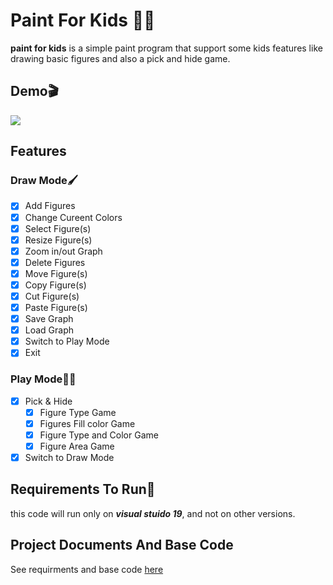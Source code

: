 # Paint For Kids :tada::balloon:
**paint for kids** is a simple paint program that support some kids features like drawing basic figures and also a pick and hide game.
## Demo:clapper:
![](https://github.com/ammar-nasser/paint-for-kids/blob/master/images/example-run.gif)

## Features
### Draw Mode:paintbrush:
- [x] Add Figures
- [x] Change Cureent Colors
- [x] Select Figure(s)
- [x] Resize Figure(s)
- [x] Zoom in/out Graph
- [x] Delete Figures
- [x] Move Figure(s)
- [x] Copy Figure(s)
- [x] Cut Figure(s)
- [x] Paste Figure(s)
- [x] Save Graph
- [x] Load Graph
- [x] Switch to Play Mode
- [x] Exit
### Play Mode:cartwheeling::sparkles:
- [x] Pick & Hide
  - [x] Figure Type Game
  - [x] Figures Fill color Game
  - [x] Figure Type and Color Game
  - [x] Figure Area Game
- [x] Switch to Draw Mode 

## Requirements To Run:stop_sign:
this code will run only on **_visual stuido 19_**, and not on other versions.

## Project Documents And Base Code
See requirments and base code [here](https://drive.google.com/file/d/159H5-tBKYfznrNfTVEAdoKGuKDC9vpTG/view)
